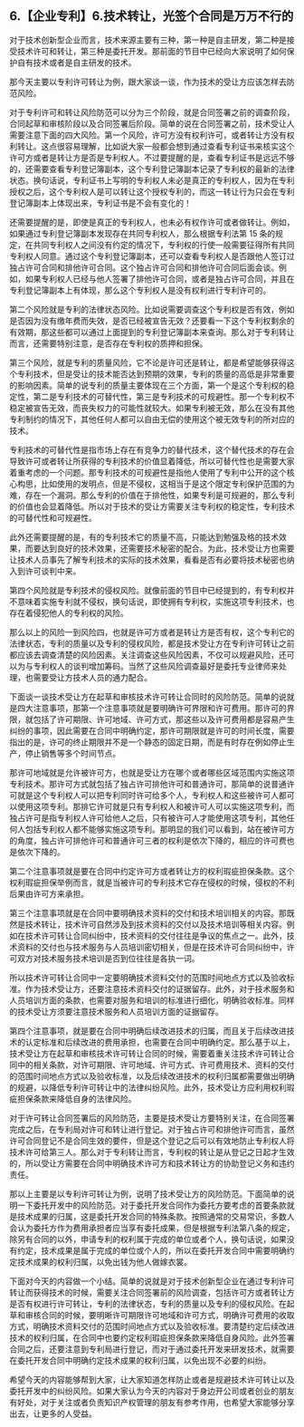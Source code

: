 ## 6.【企业专利】6.技术转让，光签个合同是万万不行的
对于技术创新型企业而言，技术来源主要有三种，第一种是自主研发，第二种是接受技术许可和转让，第三种是委托开发。那前面的节目中已经向大家说明了如何保护自有技术或者是自主研发的技术。


那今天主要以专利许可转让为例，跟大家谈一谈，作为技术的受让方应该怎样去防范风险。


对于专利许可和转让风险防范可以分为三个阶段，就是合同签署之前的调查阶段，合同起草和审核阶段以及合同签署后阶段。简单的说在合同签署之前，技术受让人需要注意下面的四大风险。第一个风险，许可方没有权利许可，或者转让方没有权利转让。这点很容易理解，比如说大家一般都会想到通过查看专利证书来核实这个许可方或者是转让方是否是专利权人。不过要提醒的是，查看专利证书是远远不够的，还需要查看专利登记簿副本，这个专利登记簿副本记录了专利权的最新的法律状态。换句话说，专利证书上写明的专利权人未必是真正的专利权人，因为在专利授权之后，这个专利权人是可以转让这个授权专利的，而这一转让行为只会在专利登记簿副本上体现出来，专利证书是不会有变化的！


还需要提醒的是，即使是真正的专利权人，也未必有权作许可或者做转让。例如，如果通过专利登记簿副本发现存在共同专利权人，那么根据专利法第 15 条的规定，在共同专利权人之间没有约定的情况下，专利权的行使一般需要征得所有共同专利权人同意。通过这个专利登记簿副本，还可以查看专利权人是否跟他人签订过独占许可合同和排他许可合同。这个独占许可合同和排他许可合同后面会谈。例如，如果专利权人已经与他人签署了排他许可合同，或者是独占许可合同，并且在专利登记簿副本上有体现，那么这个专利权人是没有权利进行专利许可的。


第二个风险就是专利的法律状态风险。比如说需要调查这个专利权是否有效，例如是否因为没有缴年费而失效，是否已经被宣告无效？还要看一下这个专利权剩余的有效期，那这些都可以通过上面提到的专利登记簿副本来查询。那么对于专利转让而言，还需要特别注意，是否存在专利权的质押和担保。


第三个风险，就是专利的质量风险，它不论是许可还是转让，都是希望能够获得这个专利技术，但是受让的技术能否达到预期的效果，专利的质量的高低是非常重要的影响因素。简单的说专利的质量主要体现在三个方面，第一个是这个专利权的稳定性，第二是专利技术的可替代性，第三是专利技术的可规避性。那一个专利权不稳定被宣告无效，而丧失权力的可能性就较大。如果专利被无效，那么在没有其他专利制约的情况下，其他任何人都可以自由无偿的使用这个被无效专利的所对应的技术。


专利技术的可替代性是指市场上存在有竞争力的替代技术，这个替代技术的存在会导致许可或者转让所获得的专利技术的价值显着降低，所以可替代性也是需要大家着重考虑的一个问题。那专利技术的可规避性是指他人使用了专利中公开的这个核心构思，比如使用的发明点，但是不侵权，这相当于是这个限定专利保护范围的为难，存在一个漏洞。那么专利的价值在于排他性，如果专利是可规避的，那么专利的价值也会显着降低。所以对于技术的受让方需要关注专利权的稳定性，专利技术的可替代性和可规避性。


此外还需要提醒的是，有的专利技术它的质量不高，只能达到勉强及格的技术效果，而要达到良好的技术效果，还需要技术秘密的配合。为此，技术受让方也需要让技术人员事先了解专利技术的实际的技术效果，看看是否有必要将技术秘密也纳入到许可谈判中来。


第四个风险就是专利技术的侵权风险。就像前面的节目中已经提到的，有专利权并不意味着实施专利就不侵权，换句话说，即使拥有专利权，实施这项专利技术，也存在着侵犯他人的专利权的风险。


那么以上的风险一到风险四，也就是许可方或者是转让方是否有权，这个专利它的法律状态，专利的质量以及专利的侵权风险，都是技术受让方在专利许可转让之前都应该去调查清楚的风险因素。关注调查这些风险因素，不仅可以规避风险，还可以为与专利权人的谈判增加筹码。当然了这些风险调查最好是委托专业律师来处理，也需要受让方技术人员的通力配合。


下面谈一谈技术受让方在起草和审核技术许可转让合同时的风险防范。简单的说就是四大注意事项，那第一个注意事项就是要明确许可界限和许可费用。那许可的界限，就包括了许可期限、许可地域、许可方式，那这些以及许可费用都是容易产生纠纷的事项，因此需要在合同中明确约定，那许可期限就是许可的时间长度，需要指出的是，许可的终止期限并不是一个静态的固定日期，而是有时存在例如停止生产，停止销售等多个时间节点。


那许可地域就是允许被许可方，也就是受让方在哪个或者哪些区域范围内实施这项专利技术。那许可方式就包括了独占许可排他许可和普通许可，那简单的说普通许可就是这个专利权人可以把专利同时许可给多个人，专利权人和这些被许可人都可以使用这项专利。那排它许可就是只有专利权人和被许可人可以实施这项专利，而独占许可是指专利权人许可给他人之后，只有被许可人才能使用这项专利，其他任何人包括专利权人都不能够实施这项专利。那明显的我们可以看到，站在被许可方的角度，独占许可排他许可和普通许可三者的权利是依次下降的，相应的许可费也是依次下降的。


第二个注意事项就是要在合同中约定许可方或者转让方的权利瑕疵担保条款。这个权利瑕疵担保举例而言，就是当被许可的专利技术它存在侵权的时候，侵权的不利后果由许可方来承担。


第三个注意事项就是在合同中要明确技术资料的交付和技术培训相关的内容。那既然是技术转让，技术许可自然涉及到技术资料的交付以及技术培训等相关内容。例如在技术许可转让合同纠纷中，技术资料的交付往往是争议的焦点之一。此外，技术资料的交付也与技术服务与人员培训密切相关，但是在技术许可合同纠纷中，许可双方对技术服务技术培训是否到位往往是各执一词。


所以技术许可转让合同中一定要明确技术资料交付的范围时间地点方式以及验收标准。作为技术受让方，还要注意技术资料交付的证据留存。此外，对于技术服务和人员培训方面的条款，也需要对服务和培训的标准进行细化，明确验收标准。同样的技术受让方须要注意技术服务和人员培训方面的证据留存。


第四个注意事项，就是要在合同中明确后续改进技术的归属，而且关于后续改进技术的认定标准和后续改进的费用承担，也需要在合同中明确约定。那么基于以上，技术受让方在起草和审核技术许可转让合同的时候，需要着重关注技术许可转让合同中的相关条款，对许可期限、许可地域、许可方式、许可费用技术、资料的交付的范围时间地点方式以及验收标准，以及后续改进技术的权利归属都需要做出明确的规避，以降低专利许可转让中的法律纠纷风险。此外，技术受让方应利用权利瑕疵担保条款来降低自身的法律风险。


对于许可转让合同签署后的风险防范，主要是技术受让方要特别关注，在合同签署完成之后，在专利局对许可和转让进行登记。对于独占许可和排他许可而言，虽然许可合同登记不是合同生效的要件，但是这个登记之后可以有效地防止专利权人将技术许可给第三人。那么对于专利转让而言，专利权的转让是从登记之日起才生效的，所以受让方需要在合同中明确技术许可方和技术转让方的协助登记义务和违约责任。


那以上主要是以专利许可转让为例，说明了技术受让方的风险防范。下面简单的说明一下委托开发中的风险防范。对于委托开发合同作为委托方要考虑的首要条款就是技术成果的归属，这是委托开发合同的特殊条款。按照通常的交易常识，多数人会认为委托方作为费用承担者应当享有委托成果，但是根据专利法第八条的规定，除另有合同的以外，申请专利的权利属于完成的单位或者个人，换句话说，如果没有约定，技术成果是属于完成的单位或个人的，所以在委托开发合同中需要明确约定技术成果的权利归属，以免出钱为他人做嫁衣裳。


下面对今天的内容做一个小结。简单的说就是对于技术创新型企业在通过专利许可转让而获得技术的时候，需要关注合同签署前的风险调查，包括许可方或者转让方是否有权进行许可转让，专利的法律状态，专利的质量以及专利的侵权风险。在起草和审核合同的时候，要明晰许可期限许可地域和许可方式，明确许可费用的收取方式，明确技术资料交付的范围时间地点方式以及验收标准。要清楚约定后续改进技术的权利归属，在合同中也要约定权利瑕疵担保条款来降低自身风险。此外签署合同之后，还要注意到专利局进行登记，而对于通过委托开发来研发技术，就需要在委托开发合同中明确约定技术成果的权利归属，以免出现不必要的纠纷。


希望今天的内容能够帮到大家，让大家知道怎样防止或者是规避技术许可转让以及委托开发中的纠纷风险。如果大家认为今天的内容对于身边开公司或者创业的朋友有好处，对于关注或者负责知识产权管理的朋友有参考作用，也希望大家能够分享出去，让更多的人受益。

